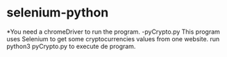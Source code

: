 # selenium-python
*You need a chromeDriver to run the program.
-pyCrypto.py
This program uses Selenium to get some cryptocurrencies values from one website.
run python3 pyCrypto.py to execute de program.
